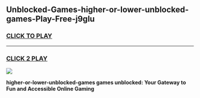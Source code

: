 
## Unblocked-Games-higher-or-lower-unblocked-games-Play-Free-j9glu
<h3>
<a href="https://premium76.site?title=higher-or-lower-unblocked-games&ref=18A1">CLICK TO PLAY</a></h3>
<hr>

<h3>
<a href="https://premium76.site?title=higher-or-lower-unblocked-games&ref=18A1">CLICK 2 PLAY</a>
  
</h3>

<a href="https://premium76.site?title=higher-or-lower-unblocked-games&ref=18A1"><img src="https://clearcache.store/games.png"></a>


**higher-or-lower-unblocked-games games unblocked: Your Gateway to Fun and Accessible Online Gaming**
